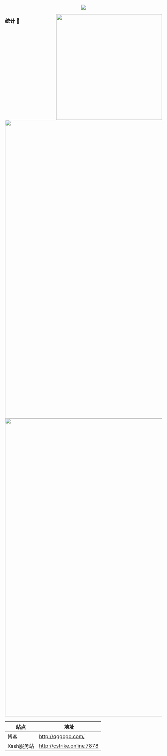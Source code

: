 <a href="https://github.com/HatsuneMiko">
  <p align="center">
    <img src="https://github-profile-trophy.vercel.app/?username=HatsuneMiko&column=7&theme=onedark"/>
  </p>
</a>

<a href="http://qggogo.com/">
  <img width="340px" align="right" src="https://metrics.lecoq.io/HatsuneMiko?template=terminal" />
</a>
<h3>统计 🚀</h3>
<img style="width:100vw;" src="https://github-readme-stats.vercel.app/api?username=HatsuneMiko&theme=vue-dark&count_private=true&show_icons=true">
<img style="width:100vw;" src="https://github-readme-stats.vercel.app/api/top-langs/?username=HatsuneMiko&theme=vue-dark&layout=compact">
<!-- <img width="340px" src="https://github-readme-stats.vercel.app/api/pin/?username=HatsuneMiko&repo=my-now-blog&theme=dark"> -->
<!-- <img src="https://github-readme-stats.vercel.app/api/top-langs/?username=HatsuneMiko&theme=dracula&layout=compact&locale=cn&langs_count=10&bg_color=00000010&text_color=c78944&hide=HTML,CSS" /> -->


| 站点| 地址      |
| ---- | ---- |
| 博客 | http://qggogo.com/ |
| Xash服务站 | http://cstrike.online:7878 |
